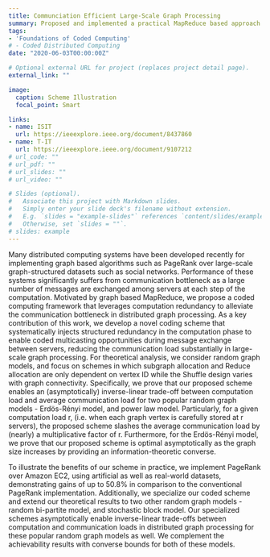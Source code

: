 ```yaml
---
title: Communciation Efficient Large-Scale Graph Processing
summary: Proposed and implemented a practical MapReduce based approach for large-scale graph processing.
tags:
- 'Foundations of Coded Computing'
# - Coded Distributed Computing
date: "2020-06-03T00:00:00Z"

# Optional external URL for project (replaces project detail page).
external_link: ""

image:
  caption: Scheme Illustration 
  focal_point: Smart

links:
- name: ISIT
  url: https://ieeexplore.ieee.org/document/8437860
- name: T-IT
  url: https://ieeexplore.ieee.org/document/9107212 
# url_code: ""
# url_pdf: ""
# url_slides: ""
# url_video: ""

# Slides (optional).
#   Associate this project with Markdown slides.
#   Simply enter your slide deck's filename without extension.
#   E.g. `slides = "example-slides"` references `content/slides/example-slides.md`.
#   Otherwise, set `slides = ""`.
# slides: example
---
```


Many distributed computing systems have been developed recently for implementing graph based algorithms such as PageRank over large-scale graph-structured datasets such as social networks. Performance of these systems significantly suffers from communication bottleneck as a large number of messages are exchanged among servers at each step of the computation. Motivated by graph based MapReduce, we propose a coded computing framework that leverages computation redundancy to alleviate the communication bottleneck in distributed graph processing. As a key contribution of this work, we develop a novel coding scheme that systematically injects structured redundancy in the computation phase to enable coded multicasting opportunities during message exchange between servers, reducing the communication load substantially in large-scale graph processing. For theoretical analysis, we consider random graph models, and focus on schemes in which subgraph allocation and Reduce allocation are only dependent on vertex ID while the Shuffle design varies with graph connectivity. Specifically, we prove that our proposed scheme enables an (asymptotically) inverse-linear trade-off between computation load and average communication load for two popular random graph models - Erdös-Rényi model, and power law model. Particularly, for a given computation load r, (i.e. when each graph vertex is carefully stored at r servers), the proposed scheme slashes the average communication load by (nearly) a multiplicative factor of r. Furthermore, for the Erdös-Rényi model, we prove that our proposed scheme is optimal asymptotically as the graph size increases by providing an information-theoretic converse. 

To illustrate the benefits of our scheme in practice, we implement PageRank over Amazon EC2, using artificial as well as real-world datasets, demonstrating gains of up to 50.8% in comparison to the conventional PageRank implementation. Additionally, we specialize our coded scheme and extend our theoretical results to two other random graph models - random bi-partite model, and stochastic block model. Our specialized schemes asymptotically enable inverse-linear trade-offs between computation and communication loads in distributed graph processing for these popular random graph models as well. We complement the achievability results with converse bounds for both of these models.